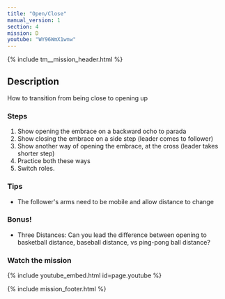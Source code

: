 ```yaml
---
title: "Open/Close"
manual_version: 1
section: 4
mission: D
youtube: "WY96WmX1wnw"
---
```


{% include tm__mission_header.html %}

## Description

How to transition from being close to opening up

### Steps

1. Show opening the embrace on a backward ocho to parada
2. Show closing the embrace on a side step (leader comes to follower) 
3. Show another way of opening the embrace, at the cross (leader takes shorter step) 
4. Practice both these ways
5. Switch roles. 

### Tips

* The follower's arms need to be mobile and allow distance to change

### Bonus!

* Three Distances: Can you lead the difference between opening to basketball distance, baseball distance, vs ping-pong ball distance?

### Watch the mission

{% include youtube_embed.html id=page.youtube %}

{% include mission_footer.html %}
